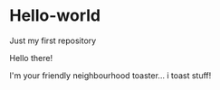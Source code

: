 # Hello-world
Just my first repository

Hello there!

I'm your friendly neighbourhood toaster... i toast stuff!
